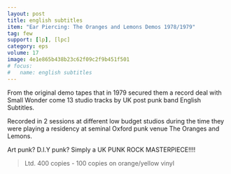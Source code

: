 ```yaml
---
layout: post
title: english subtitles 
item: "Ear Piercing: The Oranges and Lemons Demos 1978/1979"
tag: few
support: [lp], [lpc]
category: eps
volume: 17
image: 4e1e865b438b23c62f09c2f9b451f501
# focus:
#   name: english subtitles
---
```


From the original demo tapes that in 1979 secured them a record deal with Small Wonder come 13 studio tracks by UK post punk band English Subtitles.

Recorded in 2 sessions at different low budget studios during the time they were playing a residency at seminal Oxford punk venue The Oranges and Lemons.

Art punk? D.I.Y punk? Simply a UK PUNK ROCK MASTERPIECE!!!!

> Ltd. 400 copies - 100 copies on orange/yellow vinyl 
